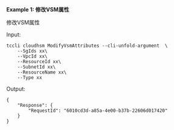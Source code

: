 **Example 1: 修改VSM属性**

修改VSM属性

Input: 

```
tccli cloudhsm ModifyVsmAttributes --cli-unfold-argument  \
    --SgIds xx\
    --VpcId xx\
    --ResourceId xx\
    --SubnetId xx\
    --ResourceName xx\
    --Type xx
```

Output: 
```
{
    "Response": {
        "RequestId": "6010cd3d-a85a-4e00-b37b-22606d017420"
    }
}
```

